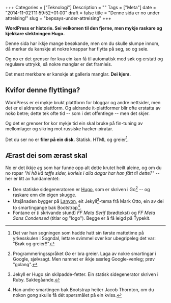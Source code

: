 +++
Categories = ["Teknologi"]
Description = ""
Tags = ["Meta"]
date = "2014-11-02T11:59:52+01:00"
draft = false
title = "Denne sida er no under attreising!"
slug = "bepsays-under-attreising"
+++

**WordPress er historie. Sei velkomen til den fjerne, men mykje raskare og kjekkare slektningen Hugo.**

Denne sida har ikkje mange besøkande, men om du skulle slumpe innom, då merkar du kanskje at nokre knappar har flytta på seg, so og seie.

Og no er det grenser for kva ein kan få til automatisk med søk og erstatt og regulære uttrykk, så nokre manglar er det framleis.

<!--more-->

Det mest merkbare er kanskje at galleria manglar. **Dei kjem.**

## Kvifor denne flyttinga?

WordPress er ei mykje brukt plattform for bloggar og andre nettsider, men det er ei aldrande plattform. Og aldrande it-plattformer blir ofte erstatta av noko betre; dette tek ofte tid -- som i det offentlege -- men det skjer.

Og det er grenser for kor mykje tid ein skal bruke på fin-tuning av mellomlager og sikring mot russiske hacker-piratar.

Det du ser no er **filer på ein disk.** Statisk. HTML og greier[^brøk].

## Ærast dei som ærast skal

No er det ikkje _eg_ som har funne opp alt dette krutet heilt aleine, og om du no ropar *"hi hå kå tøffe sider, korleis i alla dagar har han fått til dette?"* -- her er litt av fundamentet:

* Den statiske sidegeneratoren er [Hugo](http://gohugo.io/overview/introduction), som er skriven i Go[^go] -- og raskare enn din eigen skugge.
* Utsjånaden bygger på [Lanyon](https://github.com/poole/lanyon), eit Jekyll[^jekyll]-tema frå Mark Otto, ein av dei to smartingange bak Bootstrap[^bootstrap].
* Fontane er (i skrivande stund) _FF Meta Serif_ (brødtekst) og _FF Meta Sans Condensed_  (titlar og "logo"). Begge er å få leigd på Typekit.

[^go]: Programmeringsspråket *Go* er bra greier. Laga av nokre smartingar i Google, sjølvsagt. Men namnet er ikkje særleg Google-venleg; prøv "golang". 
[^bootstrap]: Han andre smartingen bak Bootstrap heiter Jacob Thornton, om du nokon gong skulle få dét spørsmålet på ein kviss.
[^brøk]: Det var han sogningen som hadde hatt sin første mattetime på yrkesskulen i Sogndal, lettare svimmel over kor ubegripeleg det var: "Brøk og greier!!" 
[^jekyll]: Jekyll er Hugo sin skilpadde-fetter. Ein statisk sidegenerator skriven i Ruby. Saktegåande.
